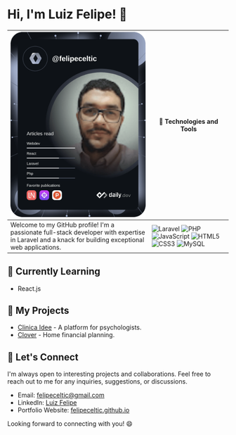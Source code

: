 # Hi, I'm Luiz Felipe! 👋

| [![Luiz Felipe's Dev Card](https://github.com/felipeceltic/felipeceltic/blob/main/devcard.png)](https://felipeceltic.github.io/) | 🔧 Technologies and Tools |
| --- | --- |
| Welcome to my GitHub profile! I'm a passionate full-stack developer with expertise in Laravel and a knack for building exceptional web applications. | ![Laravel](https://img.shields.io/badge/-Laravel-FF2D20?logo=laravel&logoColor=white&style=for-the-badge) ![PHP](https://img.shields.io/badge/-PHP-777BB4?logo=php&logoColor=white&style=for-the-badge) ![JavaScript](https://img.shields.io/badge/-JavaScript-F7DF1E?logo=javascript&logoColor=black&style=for-the-badge) ![HTML5](https://img.shields.io/badge/-HTML5-E34F26?logo=html5&logoColor=white&style=for-the-badge) ![CSS3](https://img.shields.io/badge/-CSS3-1572B6?logo=css3&logoColor=white&style=for-the-badge) ![MySQL](https://img.shields.io/badge/-MySQL-4479A1?logo=mysql&logoColor=white&style=for-the-badge) |

## 🌱 Currently Learning

- React.js

## 🚀 My Projects

- [Clinica Idee](https://clinicaidee.com.br/) - A platform for psychologists.
- [Clover](https://github.com/felipeceltic/clover8) - Home financial planning.

## 💬 Let's Connect

I'm always open to interesting projects and collaborations. Feel free to reach out to me for any inquiries, suggestions, or discussions.

- Email: [felipeceltic@gmail.com](mailto:felipeceltic@gmail.com)
- LinkedIn: [Luiz Felipe](https://www.linkedin.com/in/felipeceltic/)
- Portfolio Website: [felipeceltic.github.io](https://felipeceltic.github.io/)

Looking forward to connecting with you! 😄
